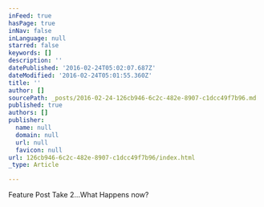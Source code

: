 ```yaml
---
inFeed: true
hasPage: true
inNav: false
inLanguage: null
starred: false
keywords: []
description: ''
datePublished: '2016-02-24T05:02:07.687Z'
dateModified: '2016-02-24T05:01:55.360Z'
title: ''
author: []
sourcePath: _posts/2016-02-24-126cb946-6c2c-482e-8907-c1dcc49f7b96.md
published: true
authors: []
publisher:
  name: null
  domain: null
  url: null
  favicon: null
url: 126cb946-6c2c-482e-8907-c1dcc49f7b96/index.html
_type: Article

---
```

Feature Post Take 2...What Happens now?